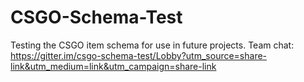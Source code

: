 # CSGO-Schema-Test
Testing the CSGO item schema for use in future projects.
Team chat: https://gitter.im/csgo-schema-test/Lobby?utm_source=share-link&utm_medium=link&utm_campaign=share-link
